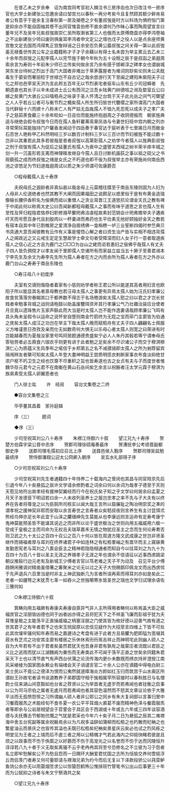 <!-- { "loadSidebar": true } -->
　　在昔乙未之岁余奉　诏为南宫同考官初入棘注书三房序齿也次日改注书一房序官也大学士新建张公忽邀余请曰邹宫允以春秋一再分考矣今且复然顾其额少鲜肯易者公有意乎于是余复注春秋第一房及揭卷之夕有董叔弢是时方以科场为惧府恒门第是抑余亦不能自固袖其卷不出同官惟袁伯修不直余谓何乃作昧心事而陶周望宣言曰董年兄不及吴年兄矣叔弢故崇仁吴所取淛省第三人也俄而太原傅商盘亦得李鸿卷袖之不出新建张少师曰废则俱废耳李鸿者申文定公之壻也戊子之役人以是点余座师黄宫詹文定去国而鸿得隽正宫詹辩诬之日余安忍负黄公葢叔弢之间关得一第以此叔弢虽无禄蚤世传其公车之业籍籍称才子才子余藉以有得士名未尝为举主累云去乙未三十余年而叔弢之元配李孺人以完节旌于朝今年秋为五十设帨之辰于是叔函之弟遐周索余言为寿则十年前朱少师已立传矣何俟余言乃余有感于邯郸淳之碑孝女也谓崩城哭东坐台待树之烈出于高门大国者非难出于草茅露屋者为难词则玅矣论则未公夫酖毒生于晏安而奢丽稔于世禄岂不自古记之哉余尝游行天下至闽之建阳朱紫阳夫子过化之邦也邑宰吴天洪为言此邦五百年无以节烈表宅者驱车山东有丘少司冠橓者　先朝遗直也其长子以辛未成进士丘公有西河之泣吾乡陆黄门树德唁之询及婺室丘公曰嫁之矣黄门大骇丘公曰嘻栢舟之咏录于圣人怀清之台筑于天子此光岳之间气可槩望之人人乎若丘公者可与衡节烈之概矣孺人所生所归皆世代簪缨之家所谓高门大国者当代鲜俪十六而嫔十八称未亡人有严姑无血胤孺人不恤九死忍死以成夫子之孝广夫子之慈茹荼食蘗三十余年皎如一日且俭而能施终抱遐周之子收阴德报而　朝家旌典适与继绝会假令叔弢今日而在孺人鱼轩藋茀鸾章凤诰与令妻世妇班中宫内朝之列亦寻常荣际耳能独持门户馨香发闻动于四岳奏于春官达于宸听表于七里揭日月而敝金石否世人艳称甲乙科然明经三岁以数百计制科三岁以三百计而节妇被旌不能过数十岂非以其重若此其多若彼哉是昔者叔弢以高第彰孺人之劝学今者孺人以旌典彰叔弢之刑于叔弢有孺人为促后之延董氏有孺人为衰中之盛譬夫西域之树半荣半瘁丰城之剑一升一沉虽形若支离而神理暎发继自今孺人且日讨断机画荻之事以祖之砚父之书观藐孤之成而终叔弢之绪是女氏之不朽道也即不佞为叔弢举主亦有荣施尚何南岳西池之谬悠足为节妇道哉遐周试以质之朱少师谓可佐康爵否 

　　○程母戴孺人五十寿序 

　　夫祝母氏之遐龄者非真仙曷以哉金母上元莫稽往牒至于南岳东陵则固为人妇为人母非人伦道绝者也然其教不大阐而因果福田之说颇足以惑里俗于是有布黄金造瑞像输长腰供香积名为佞佛而祗以重僧人之贪业耳晋江王道思抗论谓金天氏之教有禆于中闺此何以称焉太史公曰吾闻新都程母戴孺人之事而有味乎道思之言也孺人生有至性及笄归程隐君恪恭妇职修瀡苹蘩罔弗洁虔程故素封范钥会计罔弗赡举夫子遘疾吁天而号愿百身代且刲股肉以一杯羮进而弗药也生平俭素无他好顾独好金天之教若有宿本自其中年已割帷房之爱清净自居绣佛一龛栴槚一垆三业誓断四偈时参竺典贝书具通大意吾闻彼教有云作有义事是惺悟心解之者曰资生治产皆与实相不相违背孺人之阃政近之又云戒生定定生慧故学士牵文句者受障深而妇人女子行一意者取道疾孺人之信心近之方且为鹿门之□□□为台山之姥而讵若愚妇之佞佛乎哉孺人有丈夫子四人皆负倜傥才以孝友闻于里即孺人空诸所有而家益立兹当五十厥子至善君谒本宁李先生及余文为寿李先生所为孺人寿者在方之内而余所为孺人寿者在方之外亦以鹿门台山之寿寿于南岳东陵也 

　　○寿汪母八十初度序 

　　夫室有交谪则偕隐者着家有小慈则劝学者称王君公所以能遂其高者用妇言也欧阳子所以能显其名者禀母教也若汪母太孺人之事更有异焉太孺人始为汪氏妇孝廉公故食贫落落穷巷糊其口于都养数不得志于名场倦游矣太孺人慰之曰以君之才岂长贫贱者幸勉事背城之战则请枹鼓以助盖废簪珥资斧其行孝廉公气乃壮趣治装应台使者月旦竟以遗珠售片玉家声繇此而大当是时太孺人岂不能作逸妻语哉顾孝廉公飞鸣有具头角未呈假令以运命之说怀安自堕则南金竹箭终为无踁之宝而荜门圭窦皆为伯通之庑矣太孺人成汪之功岂在举主下哉太孺人晚而赋栢舟有丈夫子四人翩翩名士佩服义方唯谨思日孜孜及亲而仕无如数奇何大惧无以乐母心者太孺人则宽之曰荣进有时岂能越春而为夏哉汝家里号鸣珂居题通德贵盛矣宁必人人朱丹其毂若等宁谓奉母氏答劬劳者必五鼎食六珈衣乎则更有进于此者勉之足矣余不尽识诸公子而交于穆溟穆溟仁心为质蕴义生风季布之喏信于乡邦第五之名不减骠骑即太孺人之所为剉荐留宾隔闱辨友者槩可知矣太孺人年登大耋神明益王尝质明揽衣剌断家事衣布食淡抑绝甘浓户枢不朽卫生之经也饮尊不尽重积之旨也皆寿道也古之女贞有夫与子而度世者惟魏华存元君今之元君不在南衡在黄山石岳间矣乞余言以祝觞者汪太学元霖于穆溟为族弟素受太孺人卵翼恩者也 

　　门人徐士竑 
　　许　经阅 
　　容台文集卷之二终 

　　●容台文集卷之三 

　　华亭董其昌着　冡孙庭辑 

　　序（三） 
　　题词 

　　◆序（三） 

　　少司空祝耳刘公八十寿序 
　　朱襟江侍御六十叙 
　　望江兄九十寿序 
　　贺楚方伯霖宇梁公晋中丞序 
　　贺郡司理徐硕庵奏最序 
　　贺漕抚李公考绩晋副都御史序 
　　送郡司理毛孺初应召北上序 
　　送聂邑侯入觐序 
　　贺郡司理吴兹勉最绩序 
　　贺侍御潘翔公迎太公冏卿入朝序 
　　吴玄水礼部得子序 

　　○少司空祝耳刘公八十寿序 

　　少司空祝耳刘先生者通籍四十年侍养二十载海内之曾闵也其昌与同官陪京先后引退今年八十矣悬弧之辰许文学请余修酌者之词余曰何以余词为哉孝子德至于天则天苞见地符出故孝经有援神契翼经而行今在祝氏矣子知之乎文学曰何居余曰孟夏之月天子发德音下明诏若曰余一人未收列圣养士之报岂忠孝之率不先与子大夫有以终养在告者将尊宠之以为臣鹄所司核实以闻大哉王言所以鼓廉耻之陶冶明崇奖之凖的谓孝祝之援神契非耶而安取以余言寿世之言寿者众矣嵇叔夜则言养生有主讨芸饵朮熊经鸟伸亦足长年此宜于山泽之臞缙绅先生莫能从也李康远则言运命有定寿考康宁鬼神莫能预圣哲不能谋其说近之而非所以论于盛世极治之世则向用五福威用六极一受成于皇极之主而司命为无权且夫瑞草嘉禾无情之物犹应圣主之念而生何论寿耈否则卫武之九十太公之百四十召公之百八十何以皆在周道方隆文武成康之世岂非贤圣继作而锡福者厚与耳刘在终养诸君子中如连林之有松栢羣岫之有嵩华而主上窹寐黄发勤思宪老与耳刘之八袠会臣主之精神若隐隐相通者而知自今以往耳刘之为九十为百四十为百八十皆以圣主无涯之养锡孝子无涯之年也谓余不信请征以近事西虏跳梁朝议推毂行边元老有及新城王少傅者言官以笃老难之天子不为动及　召见平台少傅趋锵闲雅调对精凿虽借箸之筹聚米之论无以过之天子大悦赐鹊印佩龙文而出西虏怵于先声退兵六百里当是时非主上神武独断几为言者所误再索而得耳刘亦如是矣此二老者一如疆弩之末犹贯七革一如吞火之世独嚼寒氷皆圣世之瑞也文学归试理余语佐三雅何如 

　　○朱襟江侍御六十叙 

　　箕畴向用五福厥有寿康夫寿康自禀异气非人主所得用者畴何以称焉盖大臣之威福庶官之淫朋皆凶德也同于凶者凶亦得之且将犯天下之不祥虽飞廉而彭祖乎犹为夭耳惟皇极之主能荡平正直操威福之柄塞淫朋之门使其皆为攸好德以迎善气故有道之世其君子之有年者君予之也宋玉悯屈原以忠信见疑作为大招至言四维上下皆不可处此其坎壈牢骚何知年寿而易之嘉遯诗之考盘有进于此者方且易臞为肥即隘为宽啜其菽水有芝朮之功安其圭窦有楼居之乐休休焉衎衎焉吉祥止而神明宅此则幽人硕人之自为大年若有不出于君者矣虽然君犹天也吾身非君有孰有之哉蒙庄者流既以君臣之义比之逃雨而犹以江湖魏阙为重伤而无寿类此不可闻于荡平正直之世矣余同籍朱君采天下士也以清节直气有声西台伏蒲之论流传海内更仆未数既而绣衣持斧澄按江南风采棱棱为国家图永赖业有端绪会天子诮谴言官二十余人公亦在谪籍中得电白尉三吴士民以不竟公之德泽为恨而公夷然就道瘴海炎方颜如红玉归而筑宫于山水奥区所谓赵王孙故宅者读书谈道教养子弟郡国守相于旄相属罕所容接时以春秋胜日与名僧韵士往来湖山间意豁如也台省之荐贤以公为举首者无虚岁而若弗闻也者铨衡之启事以公为司马宗伯之属者无虗月而若弗闻也者其容色温然而不怒其文章议论依于大雅平淡而无孤愤怨悱之习所谓幽人硕人者非公耶公之同乡有朱大复祠部以言事归里中习餐霞服炁之术能经旬不食冬夏一衣公平平耳烟火裘葛不废而精神色泽与餐霞服炁者等即余与公岩居相望会于苕霅会于具区会于西湖或十年或五六年或三四年谈容酒德与夫抚膺击节郁勃忼慨之气犹是君采也今年六十矣子月二日为悬弧之辰其二难襟海中舍五台宪副等属余祝觞焉余以为凡祝多溢辞如蒲柳而松栢之也朽散而杞柟之也繁星油云而景庆之也皆传其溢也夫既已松栢矣杞柟矣景星庆云矣必也试之烈风栋之明堂见为王者之上瑞而后不虗三者之用以公精魄才气若此海内之仰挹快睹若彼是且烦之以政事而不伤于佚縻之以好爵而不伤于高宠光之以名誉而不伤于达而冈陵恒升谆谆若八九十者于义无取矣离骚不云乎老冉冉其将至兮恐修名之不立彼为习于怨者名立即牢愁解矣公不为愁且怨而一日赐环大酬爱君忧国之志所为恬愉交养何啻挹浮丘而侣羡门者寿又何可量耶请与襟海兄弟为约今而后无复以下泽款段骄公以莼菜鲈鱼饷公余亦无以雨蓑烟笠求公以惊猿怨鹤怖公惟挟班竹管笔书公出山后事更三十年而为公赋抑之诗者与朱文宁祭酒共之矣 

　　○望江兄九十寿序 

